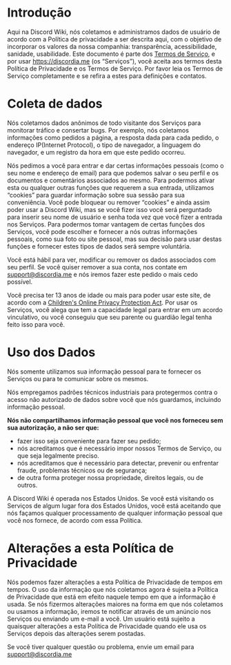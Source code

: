 <!-- TITLE: Política de Privacidade -->
<!-- SUBTITLE: A política de privacidade para quaisquer serviços providos pela Discord Wiki -->

# Introdução
Aqui na Discord Wiki, nós coletamos e administramos dados de usuário de acordo com a Política de privacidade a ser descrita aqui, com o objetivo de incorporar os valores da nossa companhia: transparência, acessibilidade, sanidade, usabilidade. Este documento é parte dos [Termos de Serviço](https://discordia.me/pt/termos), e por usar https://discordia.me (os “Serviços”), você aceita aos termos desta Política de Privacidade e os Termos de Serviço. Por favor leia os Termos de Serviço completamente e se refira a estes para definições e contatos.
 
# Coleta de dados
Nós coletamos dados anônimos de todo visitante dos Serviços para monitorar tráfico e consertar bugs. Por exemplo, nós coletamos informações como pedidos a página, a resposta dada para cada pedido, o endereço IP(Internet Protocol), o tipo de navegador, a linguagem do navegador, e um registro da hora em que este pedido ocorreu.
 
Nós pedimos a você para entrar e dar certas informações pessoais (como o seu nome e endereço de email) para que podemos salvar o seu perfil e os documentos e comentários associados ao mesmo. Para podermos ativar esta ou qualquer outras funções que requerem a sua entrada, utilizamos “cookies” para guardar informação sobre sua sessão para sua conveniência. Você pode bloquear ou remover “cookies” e ainda assim poder usar a Discord Wiki, mas se você fizer isso você será perguntado para inserir seu nome de usuário e senha toda vez que você fizer a entrada nos Serviços. Para podermos tomar vantagem de certas funções dos Serviços, você pode escolher e fornecer a nós outras informações pessoais, como sua foto ou site pessoal, mas sua decisão para usar destas funções e fornecer estes tipos de dados será sempre voluntária.
 
Você está hábil para ver, modificar ou remover os dados associados com seu perfil. Se você quiser remover a sua conta, nos contate em support@discordia.me e nós iremos fazer este pedido o mais cedo possível.
 
Você precisa ter 13 anos de idade ou mais para poder usar este site, de acordo com a [Children's Online Privacy Protection Act](https://www.ftc.gov/enforcement/rules/rulemaking-regulatory-reform-proceedings/childrens-online-privacy-protection-rule). Por usar os Serviços, você alega que tem a capacidade legal para entrar em um acordo vinculativo, ou você conseguiu que seu parente ou guardião legal tenha feito isso para você.
 
# Uso dos Dados
Nós somente utilizamos sua informação pessoal para te fornecer os Serviços ou para te comunicar sobre os mesmos.
 
Nós empregamos padrões técnicos industriais para protegermos contra o acesso não autorizado de dados sobre você que nós guardamos, incluindo informação pessoal.
 
**Nós não compartilhamos informação pessoal que você nos forneceu sem sua autorização, a não ser que:**
 * fazer isso seja conveniente para fazer seu pedido;
 * nós acreditamos que é necessário impor nossos Termos de Serviço, ou que seja legalmente preciso.
 * nós acreditamos que é necessário para detectar, prevenir ou enfrentar fraude, problemas técnicos ou de segurança; 
 * de outra forma proteger nossa propriedade, direitos legais, ou de outros. 
 
A Discord Wiki é operada nos Estados Unidos. Se você está visitando os Serviços de algum lugar fora dos Estados Unidos, você está aceitando que nós façamos qualquer processamento de qualquer informação pessoal que você nos fornece, de acordo com essa Política.
 
# Alterações a esta Política de Privacidade
Nós podemos fazer alterações a esta Política de Privacidade de tempos em tempos. O uso da informação que nós coletamos agora é sujeita a Política de Privacidade que está em efeito naquele tempo em que a informação é usada. Se nós fizermos alterações maiores na forma em que nós coletamos ou usamos a informação, iremos te notificar através de um anúncio nos Serviços ou enviando um e-mail a você. Um usuário está sujeito a quaisquer alterações a esta Política de Privacidade quando ele usa os Serviços depois das alterações serem postadas.
 
Se você tiver qualquer questão ou problema, envie um email para support@discordia.me
